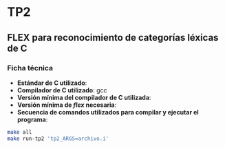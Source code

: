 # TP2
## FLEX para reconocimiento de categorías léxicas de C

### Ficha técnica
- **Estándar de C utilizado**:
- **Compilador de C utilizado**: gcc
- **Versión mínima del compilador de C utilizada**:
- **Versión mínima de *flex* necesaria**:
- **Secuencia de comandos utilizados para compilar y ejecutar el programa**:
```bash
make all
make run-tp2 'tp2_ARGS=archivo.i'
```